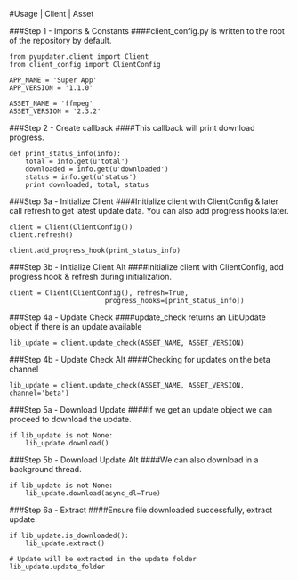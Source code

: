 #Usage | Client | Asset

###Step 1 - Imports & Constants
####client_config.py is written to the root of the repository by default.
```
from pyupdater.client import Client
from client_config import ClientConfig

APP_NAME = 'Super App'
APP_VERSION = '1.1.0'

ASSET_NAME = 'ffmpeg'
ASSET_VERSION = '2.3.2'
```

###Step 2 - Create callback
####This callback will print download progress.
```
def print_status_info(info):
    total = info.get(u'total')
    downloaded = info.get(u'downloaded')
    status = info.get(u'status')
    print downloaded, total, status
```

###Step 3a - Initialize Client
####Initialize client with ClientConfig & later call refresh to get latest update data. You can also add progress hooks later.
```
client = Client(ClientConfig())
client.refresh()

client.add_progress_hook(print_status_info)
```

###Step 3b - Initialize Client Alt
####Initialize client with ClientConfig, add progress hook & refresh during initialization.
```
client = Client(ClientConfig(), refresh=True,
                        progress_hooks=[print_status_info])
```

###Step 4a - Update Check
####update_check returns an LibUpdate object if there is an update available
```
lib_update = client.update_check(ASSET_NAME, ASSET_VERSION)
```

###Step 4b - Update Check Alt
####Checking for updates on the beta channel
```
lib_update = client.update_check(ASSET_NAME, ASSET_VERSION, channel='beta')
```

###Step 5a - Download Update
####If we get an update object we can proceed to download the update.
```
if lib_update is not None:
    lib_update.download()
```

###Step 5b - Download Update Alt
####We can also download in a background thread.
```
if lib_update is not None:
    lib_update.download(async_dl=True)
```

###Step 6a - Extract
####Ensure file downloaded successfully, extract update.

```
if lib_update.is_downloaded():
    lib_update.extract()

# Update will be extracted in the update folder
lib_update.update_folder
```
